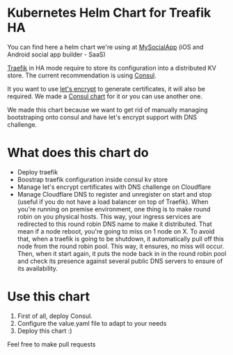 # Kubernetes Helm Chart for Treafik HA

You can find here a helm chart we're using at [MySocialApp](https://mysocialapp.io) (iOS and Android social app builder - SaaS)

[Traefik](https://traefik.io/) in HA mode require to store its configuration into a distributed KV store. The current recommendation is using [Consul](https://www.consul.io/).

It you want to use [let's encrypt](https://letsencrypt.org/) to generate certificates, it will also be required. We made a [Consul chart](https://github.com/MySocialApp/kubernetes-helm-chart-consul) for it or you can use another one.

We made this chart because we want to get rid of manually managing bootstraping onto consul and have let's encrypt support with DNS challenge.

# What does this chart do

* Deploy traefik
* Boostrap traefik configuration inside consul kv store
* Manage let's encrypt certificates with DNS challenge on Cloudflare
* Manage Cloudflare DNS to register and unregister on start and stop (useful if you do not have a load balancer on top of Traefik). When you're running on premise environment, one thing is to make round robin on you physical hosts. This way, your ingress services are redirected to this round robin DNS name to make it distributed. That mean if a node reboot, you're going to miss on 1 node on X. To avoid that, when a traefik is going to be shutdown, it automatically pull off this node from the round robin pool. This way, it ensures, no miss will occur. Then, when it start again, it puts the node back in in the round robin pool and check its presence against several public DNS servers to ensure of its availability.

# Use this chart

1. First of all, deploy Consul.
2. Configure the value.yaml file to adapt to your needs
3. Deploy this chart :)

Feel free to make pull requests
